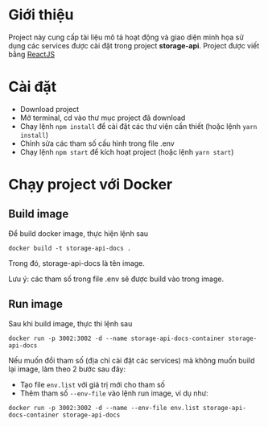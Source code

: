 # Giới thiệu

Project này cung cấp tài liệu mô tả hoạt động và giao diện minh họa sử dụng các services được cài đặt trong project **storage-api**. Project được viết bằng [ReactJS](https://reactjs.org/)

# Cài đặt
- Download project
- Mở terminal, cd vào thư mục project đã download
- Chạy lệnh `npm install` để cài đặt các thư viện cần thiết (hoặc lệnh `yarn install`)
- Chỉnh sửa các tham số cấu hình trong file .env
- Chạy lệnh `npm start` để kích hoạt project (hoặc lệnh `yarn start`)

# Chạy project với Docker

## Build image
Để build docker image, thực hiện lệnh sau
```
docker build -t storage-api-docs .
```
Trong đó, storage-api-docs là tên image.

Lưu ý: các tham số trong file .env sẽ được build vào trong image.


## Run image
Sau khi build image, thực thi lệnh sau
```
docker run -p 3002:3002 -d --name storage-api-docs-container storage-api-docs
```

Nếu muốn đổi tham số (địa chỉ cài đặt các services) mà không muốn build lại image, làm theo 2 bước sau đây:

* Tạo file ```env.list``` với giá trị mới cho tham số<br>
* Thêm tham số ```--env-file``` vào lệnh run image, ví dụ như:
```
docker run -p 3002:3002 -d --name --env-file env.list storage-api-docs-container storage-api-docs
```

